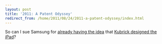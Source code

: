 ```yaml
---
layout: post
title: '2011: A Patent Odyssey'
redirect_from: /home/2011/08/24/2011-a-patent-odyssey/index.html
---
```

<p>So can I sue Samsung for <a href="http://www.practicallyefficient.com/2010/07/09/friday-humor-did-kubrick-predict-the-ipad/">already having the idea</a> that <a href="http://fosspatents.blogspot.com/2011/08/samsung-cites-stanley-kubricks-2001.html">Kubrick designed the iPad</a>?</p>
